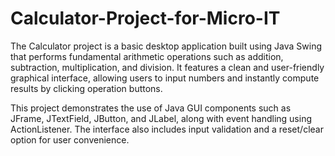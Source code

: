 # Calculator-Project-for-Micro-IT
The Calculator project is a basic desktop application built using Java Swing that performs fundamental arithmetic operations such as addition, subtraction, multiplication, and division. It features a clean and user-friendly graphical interface, allowing users to input numbers and instantly compute results by clicking operation buttons.

This project demonstrates the use of Java GUI components such as JFrame, JTextField, JButton, and JLabel, along with event handling using ActionListener. The interface also includes input validation and a reset/clear option for user convenience.

